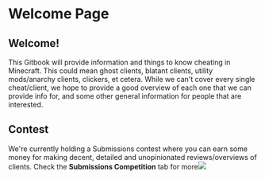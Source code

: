 # Welcome Page

## Welcome!

This Gitbook will provide information and things to know cheating in Minecraft. This could mean ghost clients, blatant clients, utility mods/anarchy clients, clickers, et cetera. While we can't cover every single cheat/client, we hope to provide a good overview of each one that we can provide info for, and some other general information for people that are interested.

## **Contest**

We're currently holding a Submissions contest where you can earn some money for making decent, detailed and unopinionated reviews/overviews of clients. Check the **Submissions Competition** tab for more![  
](https://minecraftclients.gitbook.io/minecraftclients-faq/acknowledgements)

